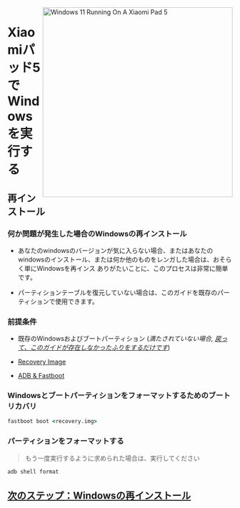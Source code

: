 <img align="right" src="https://raw.githubusercontent.com/erdilS/Port-Windows-11-Xiaomi-Pad-5/main/nabu.png" width="425" alt="Windows 11 Running On A Xiaomi Pad 5">


# Xiaomiパッド5でWindowsを実行する

## 再インストール

### 何か問題が発生した場合のWindowsの再インストール

- あなたのwindowsのバージョンが気に入らない場合、またはあなたのwindowsのインストール、または何か他のものをレンガした場合は、おそらく単にWindowsを再インス ありがたいことに、このプロセスは非常に簡単です。
  
- パーティションテーブルを復元していない場合は、このガイドを既存のパーティションで使用できます。

### 前提条件

- 既存のWindowsおよびブートパーティション (*満たされていない場合, [戻って、このガイドが存在しなかったふりをするだけです](1-partition-ja.md)*)

- [Recovery Image](https://github.com/erdilS/Port-Windows-11-Xiaomi-Pad-5/releases/download/1.0/recovery.img)

- [ADB & Fastboot](https://developer.android.com/studio/releases/platform-tools)


### Windowsとブートパーティションをフォーマットするためのブートリカバリ

```cmd
fastboot boot <recovery.img>
```
### パーティションをフォーマットする
> もう一度実行するように求められた場合は、実行してください
```cmd
adb shell format
```
## [次のステップ：Windowsの再インストール](2-install-ja.md#msc-スクリプトを実行する)

